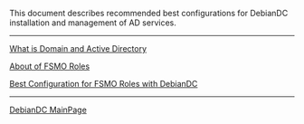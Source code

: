 This document describes recommended best configurations for DebianDC installation and management of AD services. <br>

---
[What is Domain and Active Directory](https://github.com/eesmer/DebianDC/blob/master/docs/DebianDC-Docs/Domain_and_Active_Directory.md) <br>

[About of FSMO Roles](https://github.com/eesmer/DebianDC/blob/master/docs/DebianDC-Docs/FSMO_Roles.md) <br>

[Best Configuration for FSMO Roles with DebianDC](https://github.com/eesmer/DebianDC/blob/master/docs/DebianDC-Docs/Best_Configuration_for_FSMO_Roles.md) <br>

---
[DebianDC MainPage](https://github.com/eesmer/DebianDC) <br>
